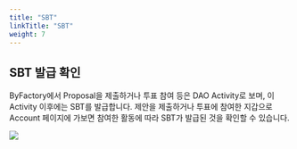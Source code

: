 ```yaml
---
title: "SBT"
linkTitle: "SBT"
weight: 7
---
```


## SBT 발급 확인
ByFactory에서 Proposal을 제출하거나 투표 참여 등은 DAO Activity로 보며, 이 Activity 이후에는 SBT를 발급합니다. 제안을 제출하거나 투표에 참여한 지갑으로 Account 페이지에 가보면 참여한 활동에 따라 SBT가 발급된 것을 확인할 수 있습니다.

![](/docs/images/sbt.png)